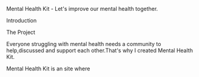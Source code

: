 Mental Health Kit - Let's improve our mental health together.

Introduction

The Project

Everyone struggling with mental health needs a community to help,discussed and support each other.That's why I created Mental Health Kit.

Mental Health Kit is an site where 
